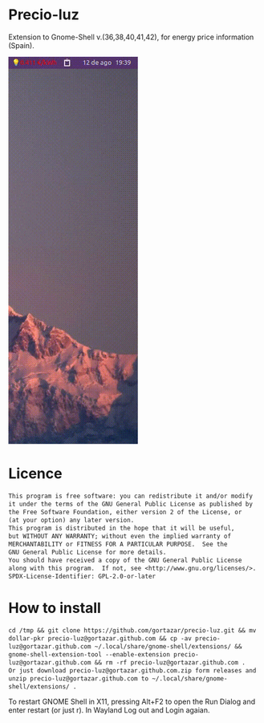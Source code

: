 # Precio-luz

Extension to Gnome-Shell v.(36,38,40,41,42), for energy price information (Spain).

![Popup menu with price per hour](https://github.com/gortazar/precio-luz/blob/price-by-hour-in-menu-item/energy-pricing-gnome-shell-extension.gif)

# Licence
```
This program is free software: you can redistribute it and/or modify
it under the terms of the GNU General Public License as published by
the Free Software Foundation, either version 2 of the License, or
(at your option) any later version.
This program is distributed in the hope that it will be useful,
but WITHOUT ANY WARRANTY; without even the implied warranty of
MERCHANTABILITY or FITNESS FOR A PARTICULAR PURPOSE.  See the
GNU General Public License for more details.
You should have received a copy of the GNU General Public License
along with this program.  If not, see <http://www.gnu.org/licenses/>.
SPDX-License-Identifier: GPL-2.0-or-later
```
# How to install
```
cd /tmp && git clone https://github.com/gortazar/precio-luz.git && mv dollar-pkr precio-luz@gortazar.github.com && cp -av precio-luz@gortazar.github.com ~/.local/share/gnome-shell/extensions/ && gnome-shell-extension-tool --enable-extension precio-luz@gortazar.github.com && rm -rf precio-luz@gortazar.github.com .
Or just download precio-luz@gortazar.github.com.zip form releases and unzip precio-luz@gortazar.github.com to ~/.local/share/gnome-shell/extensions/ .
```
To restart GNOME Shell in X11, pressing Alt+F2 to open the Run Dialog and enter restart 
(or just r). 
In Wayland Log out and Login agaian.
